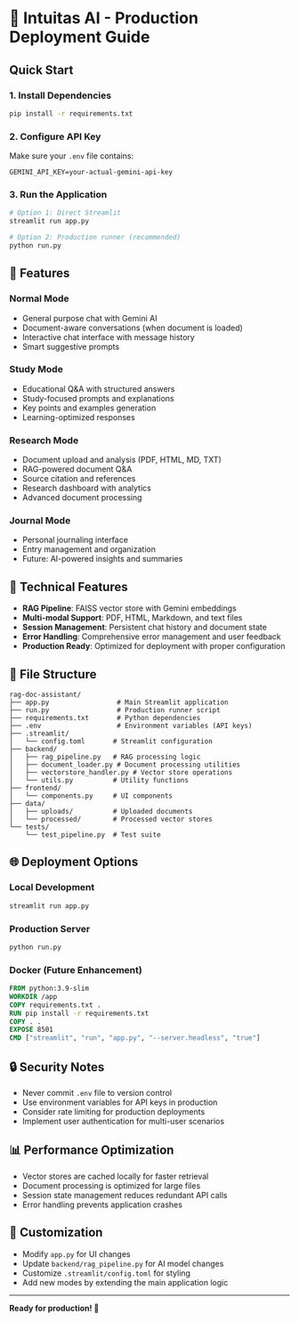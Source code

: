 # 🚀 Intuitas AI - Production Deployment Guide

## Quick Start

### 1. Install Dependencies

```bash
pip install -r requirements.txt
```

### 2. Configure API Key

Make sure your `.env` file contains:

```
GEMINI_API_KEY=your-actual-gemini-api-key
```

### 3. Run the Application

```bash
# Option 1: Direct Streamlit
streamlit run app.py

# Option 2: Production runner (recommended)
python run.py
```

## 🎯 Features

### **Normal Mode**

- General purpose chat with Gemini AI
- Document-aware conversations (when document is loaded)
- Interactive chat interface with message history
- Smart suggestive prompts

### **Study Mode**

- Educational Q&A with structured answers
- Study-focused prompts and explanations
- Key points and examples generation
- Learning-optimized responses

### **Research Mode**

- Document upload and analysis (PDF, HTML, MD, TXT)
- RAG-powered document Q&A
- Source citation and references
- Research dashboard with analytics
- Advanced document processing

### **Journal Mode**

- Personal journaling interface
- Entry management and organization
- Future: AI-powered insights and summaries

## 🔧 Technical Features

- **RAG Pipeline**: FAISS vector store with Gemini embeddings
- **Multi-modal Support**: PDF, HTML, Markdown, and text files
- **Session Management**: Persistent chat history and document state
- **Error Handling**: Comprehensive error management and user feedback
- **Production Ready**: Optimized for deployment with proper configuration

## 📁 File Structure

```
rag-doc-assistant/
├── app.py                 # Main Streamlit application
├── run.py                 # Production runner script
├── requirements.txt       # Python dependencies
├── .env                   # Environment variables (API keys)
├── .streamlit/
│   └── config.toml       # Streamlit configuration
├── backend/
│   ├── rag_pipeline.py   # RAG processing logic
│   ├── document_loader.py # Document processing utilities
│   ├── vectorstore_handler.py # Vector store operations
│   └── utils.py          # Utility functions
├── frontend/
│   └── components.py     # UI components
├── data/
│   ├── uploads/          # Uploaded documents
│   └── processed/        # Processed vector stores
└── tests/
    └── test_pipeline.py  # Test suite
```

## 🌐 Deployment Options

### Local Development

```bash
streamlit run app.py
```

### Production Server

```bash
python run.py
```

### Docker (Future Enhancement)

```dockerfile
FROM python:3.9-slim
WORKDIR /app
COPY requirements.txt .
RUN pip install -r requirements.txt
COPY . .
EXPOSE 8501
CMD ["streamlit", "run", "app.py", "--server.headless", "true"]
```

## 🔒 Security Notes

- Never commit `.env` file to version control
- Use environment variables for API keys in production
- Consider rate limiting for production deployments
- Implement user authentication for multi-user scenarios

## 📊 Performance Optimization

- Vector stores are cached locally for faster retrieval
- Document processing is optimized for large files
- Session state management reduces redundant API calls
- Error handling prevents application crashes

## 🎨 Customization

- Modify `app.py` for UI changes
- Update `backend/rag_pipeline.py` for AI model changes
- Customize `.streamlit/config.toml` for styling
- Add new modes by extending the main application logic

---

**Ready for production! 🚀**
